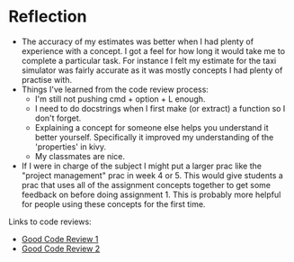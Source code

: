 # Reflection

* The accuracy of my estimates was better when I had plenty of experience with a concept. I got a feel for how long it
  would take me to complete a particular task. For instance I felt my estimate for the taxi simulator was fairly
  accurate as it was mostly concepts I had plenty of practise with.
* Things I've learned from the code review process:
    * I'm still not pushing cmd + option + L enough.
    * I need to do docstrings when I first make (or extract) a function so I don't forget.
    * Explaining a concept for someone else helps you understand it better yourself. Specifically it improved my
      understanding of the 'properties' in kivy.
    * My classmates are nice.
* If I were in charge of the subject I might put a larger prac like the "project management" prac in week 4 or 5. This
  would give students a prac that uses all of the assignment concepts together to get some feedback on before doing
  assignment 1.  This is probably more helpful for people using these concepts for the first time. 

Links to code reviews:
* [Good Code Review 1](https://github.com/gaylejuntilla/cp1404practicals/pull/5#event-10974297639)
* [Good Code Review 2](https://github.com/Dav0-12/cp1404practicals/pull/4#event-10864654581)
